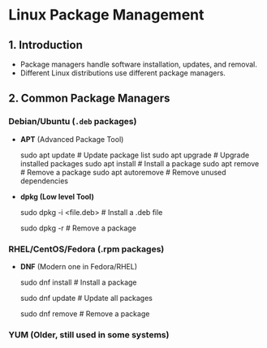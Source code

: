 # Linux Package Management

## 1. Introduction
- Package managers handle software installation, updates, and removal.
- Different Linux distributions use different package managers.

## 2. Common Package Managers

### Debian/Ubuntu (`.deb` packages)
- **APT** (Advanced Package Tool)

  sudo apt update           # Update package list
  sudo apt upgrade          # Upgrade installed packages
  sudo apt install <pkg>    # Install a package
  sudo apt remove <pkg>     # Remove a package
  sudo apt autoremove       # Remove unused dependencies

- **dpkg (Low level Tool)**

    sudo dpkg -i <file.deb>   # Install a .deb file

    sudo dpkg -r <pkg>        # Remove a package


### RHEL/CentOS/Fedora (.rpm packages)
- **DNF** (Modern one in Fedora/RHEL)
    
    sudo dnf install <pkg>    # Install a package

    sudo dnf update           # Update all packages

    sudo dnf remove <pkg>     # Remove a package


### YUM (Older, still used in some systems)
